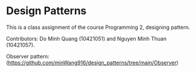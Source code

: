 # Design Patterns

This is a class assignment of the course Programming 2, designing pattern.

Contributors: Do Minh Quang (10421051) and Nguyen Minh Thuan (10421057).

Observer pattern: (https://github.com/minWang916/design_patterns/tree/main/Observer)
                           
